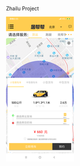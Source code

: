 Zhailu Project

![jubangbang](https://github.com/18668197127/JuBangBangTest2/blob/master/jubangbang.png)
